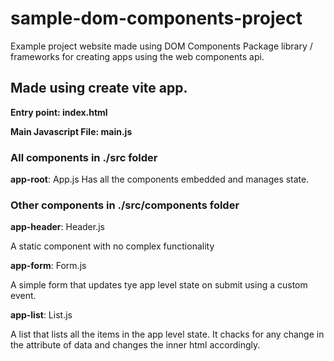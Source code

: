 # sample-dom-components-project

Example project website made using DOM Components Package library / frameworks for creating apps using the web components api.

## Made using create vite app.

**Entry point: index.html**

**Main Javascript File: main.js**
### All components in ./src folder

**app-root**: App.js
Has all the components embedded and manages state.

### Other components in ./src/components folder

**app-header**: Header.js

A static component with no complex functionality

**app-form**: Form.js

A simple form that updates tye app level state on submit using a custom event.

**app-list**: List.js

A list that lists all the items in the app level state. It chacks for any change in the attribute of data and changes the inner html accordingly.

